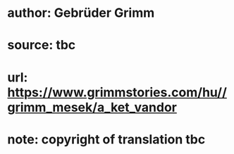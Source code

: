 # author: Gebrüder Grimm
# source: tbc
# url: https://www.grimmstories.com/hu//grimm_mesek/a_ket_vandor
# note: copyright of translation tbc


